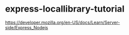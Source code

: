# express-locallibrary-tutorial
https://developer.mozilla.org/en-US/docs/Learn/Server-side/Express_Nodejs
